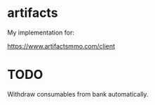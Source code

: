 # artifacts

My implementation for:

https://www.artifactsmmo.com/client

# TODO

Withdraw consumables from bank automatically.

